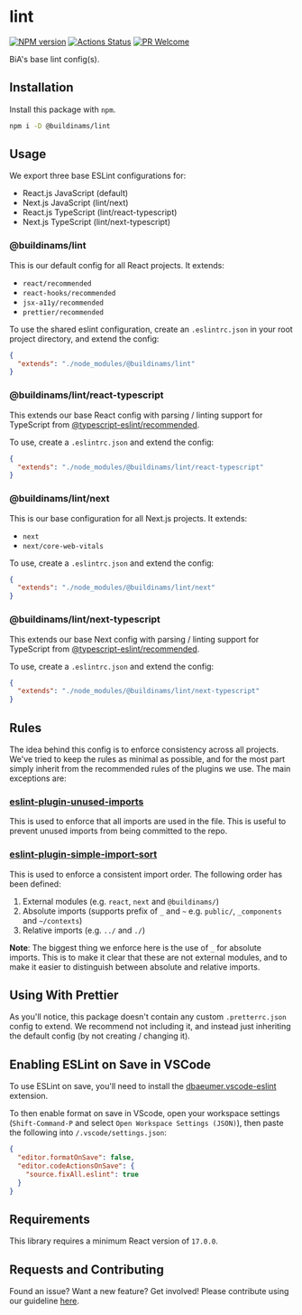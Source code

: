 # lint

[![NPM version][npm-image]][npm-url]
[![Actions Status][ci-image]][ci-url]
[![PR Welcome][npm-downloads-image]][npm-downloads-url]

BiA's base lint config(s).

## Installation

Install this package with `npm`.

```bash
npm i -D @buildinams/lint
```

## Usage

We export three base ESLint configurations for:

- React.js JavaScript (default)
- Next.js JavaScript (lint/next)
- React.js TypeScript (lint/react-typescript)
- Next.js TypeScript (lint/next-typescript)

### @buildinams/lint

This is our default config for all React projects. It extends:

- `react/recommended`
- `react-hooks/recommended`
- `jsx-a11y/recommended`
- `prettier/recommended`

To use the shared eslint configuration, create an `.eslintrc.json` in your root project directory, and extend the config:

```json
{
  "extends": "./node_modules/@buildinams/lint"
}
```

### @buildinams/lint/react-typescript

This extends our base React config with parsing / linting support for TypeScript from [@typescript-eslint/recommended](https://typescript-eslint.io/linting/configs/#recommended).

To use, create a `.eslintrc.json` and extend the config:

```json
{
  "extends": "./node_modules/@buildinams/lint/react-typescript"
}
```

### @buildinams/lint/next

This is our base configuration for all Next.js projects. It extends:

- `next`
- `next/core-web-vitals`

To use, create a `.eslintrc.json` and extend the config:

```json
{
  "extends": "./node_modules/@buildinams/lint/next"
}
```

### @buildinams/lint/next-typescript

This extends our base Next config with parsing / linting support for TypeScript from [@typescript-eslint/recommended](https://typescript-eslint.io/linting/configs/#recommended).

To use, create a `.eslintrc.json` and extend the config:

```json
{
  "extends": "./node_modules/@buildinams/lint/next-typescript"
}
```

## Rules

The idea behind this config is to enforce consistency across all projects. We've tried to keep the rules as minimal as possible, and for the most part simply inherit from the recommended rules of the plugins we use. The main exceptions are:

### [eslint-plugin-unused-imports](https://www.npmjs.com/package/eslint-plugin-unused-imports)

This is used to enforce that all imports are used in the file. This is useful to prevent unused imports from being committed to the repo.

### [eslint-plugin-simple-import-sort](https://www.npmjs.com/package/eslint-plugin-simple-import-sort)

This is used to enforce a consistent import order. The following order has been defined:

1. External modules (e.g. `react`, `next` and `@buildinams/`)
2. Absolute imports (supports prefix of `_` and `~` e.g. `public/`, `_components` and `~/contexts`)
3. Relative imports (e.g. `../` and `./`)

**Note**: The biggest thing we enforce here is the use of `_` for absolute imports. This is to make it clear that these are not external modules, and to make it easier to distinguish between absolute and relative imports.

## Using With Prettier

As you'll notice, this package doesn't contain any custom `.pretterrc.json` config to extend. We recommend not including it, and instead just inheriting the default config (by not creating / changing it).

## Enabling ESLint on Save in VSCode

To use ESLint on save, you'll need to install the [dbaeumer.vscode-eslint](https://marketplace.visualstudio.com/items?itemName=dbaeumer.vscode-eslint) extension.

To then enable format on save in VScode, open your workspace settings (`Shift-Command-P` and select `Open Workspace Settings (JSON)`), then paste the following into `/.vscode/settings.json`:

```json
{
  "editor.formatOnSave": false,
  "editor.codeActionsOnSave": {
    "source.fixAll.eslint": true
  }
}
```

## Requirements

This library requires a minimum React version of `17.0.0`.

## Requests and Contributing

Found an issue? Want a new feature? Get involved! Please contribute using our guideline [here](https://github.com/buildinamsterdam/lint/blob/main/CONTRIBUTING.md).

[npm-image]: https://img.shields.io/npm/v/@buildinams/lint.svg?style=flat-square&logo=react
[npm-url]: https://npmjs.org/package/@buildinams/lint
[ci-image]: https://github.com/buildinamsterdam/lint/actions/workflows/lint.yml/badge.svg
[ci-url]: https://github.com/buildinamsterdam/lint/actions
[npm-downloads-image]: https://img.shields.io/npm/dm/@buildinams/lint.svg
[npm-downloads-url]: https://npmcharts.com/compare/@buildinams/lint?minimal=true
